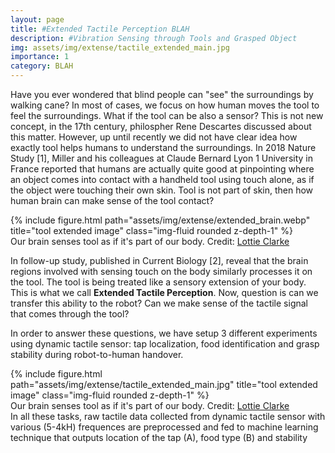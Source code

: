```yaml
---
layout: page
title: #Extended Tactile Perception BLAH
description: #Vibration Sensing through Tools and Grasped Object
img: assets/img/extense/tactile_extended_main.jpg
importance: 1
category: BLAH
---
```


Have you ever wondered that blind people can "see" the surroundings by walking cane? In most of cases, we focus on how human moves the tool to feel the surroundings. What if the tool can be also a sensor? This is not new concept, in the 17th century, philospher Rene Descartes discussed about this matter. However, up until recently we did not have clear idea how exactly tool helps humans to understand the surroundings. In 2018 Nature Study [1], Miller and his colleagues at Claude Bernard Lyon 1 University in France reported that humans are actually quite good at pinpointing where an object comes into contact with a handheld tool using touch alone, as if the object were touching their own skin. Tool is not part of skin, then how human brain can make sense of the tool contact?

<div class="row justify-content-sm-center">
    <div>
        {% include figure.html path="assets/img/extense/extended_brain.webp" title="tool extended image" class="img-fluid rounded z-depth-1" %}
    </div>
</div>
<div class="caption">
    Our brain senses tool as if it's part of our body. Credit: <a href="https://lottieclarkesci.wordpress.com/2019/05/20/book-review-the-ice-house/">Lottie Clarke</a>
</div>


In follow-up study, published in Current Biology [2], reveal that the brain regions involved with sensing touch on the body similarly processes it on the tool. The tool is being treated like a sensory extension of your body. This is what we call **Extended Tactile Perception**. Now, question is can we transfer this ability to the robot? Can we make sense of the tactile signal that comes through the tool?

In order to answer these questions, we have setup 3 different experiments using dynamic tactile sensor: tap localization, food identification and grasp stability during robot-to-human handover.
<div class="row justify-content-sm-center">
    <div>
        {% include figure.html path="assets/img/extense/tactile_extended_main.jpg" title="tool extended image" class="img-fluid rounded z-depth-1" %}
    </div>
</div>
<div class="caption">
    Our brain senses tool as if it's part of our body. Credit: <a href="https://lottieclarkesci.wordpress.com/2019/05/20/book-review-the-ice-house/">Lottie Clarke</a>
</div>
In all these tasks, raw tactile data collected from dynamic tactile sensor with various (5-4kH) frequences are preprocessed and fed to machine learning technique that outputs location of the tap (A), food type (B) and stability
